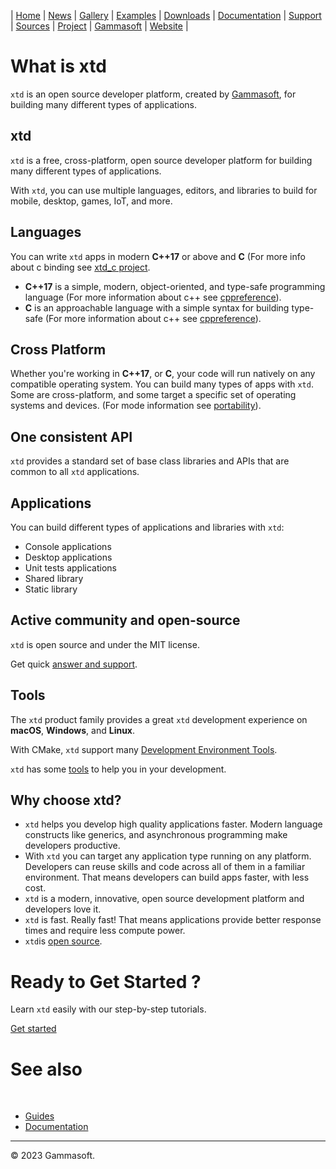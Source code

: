 | [Home](home.md) | [News](news.md) | [Gallery](gallery.md) | [Examples](examples.md) | [Downloads](downloads.md) | [Documentation](documentation.md) | [Support](support.md) | [Sources](https://github.com/gammasoft71/xtd) | [Project](https://sourceforge.net/projects/xtdpro/) | [Gammasoft](gammasoft.md) | [Website](https://gammasoft71.wixsite.com/xtdpro) |

# What is xtd

`xtd` is an open source developer platform, created by [Gammasoft](https://gammasoft71.wixsite.com/gammasoft), for building many different types of applications.

## xtd

`xtd` is a free, cross-platform, open source developer platform for building many different types of applications.

With `xtd`, you can use multiple languages, editors, and libraries to build for mobile, desktop, games, IoT, and more.

## Languages

You can write `xtd` apps in modern **C++17** or above and **C** (For more info about c binding see [xtd_c project](https://github.com/gammasoft71/xtd_c).

* **C++17** is a simple, modern, object-oriented, and type-safe programming language (For more information about c++ see [cppreference](https://en.cppreference.com/w/cpp)).
* **C** is an approachable language with a simple syntax for building type-safe (For more information about c++ see [cppreference](https://en.cppreference.com/w/c)).

## Cross Platform

Whether you're working in **C++17**, or **C**, your code will run natively on any compatible operating system. You can build many types of apps with `xtd`. 
Some are cross-platform, and some target a specific set of operating systems and devices. (For mode information see [portability](portability.md)).

## One consistent API

`xtd` provides a standard set of base class libraries and APIs that are common to all `xtd` applications.

## Applications

You can build different types of applications and libraries with `xtd`:

* Console applications
* Desktop applications
* Unit tests applications
* Shared library
* Static library

## Active community and open-source

`xtd` is open source and under the MIT license.

Get quick [answer and support](https://gammasoft71.wixsite.com/xtdpro/support).

## Tools

The `xtd` product family provides a great `xtd` development experience on **macOS**, **Windows**, and **Linux**.

With CMake, `xtd` support many [Development Environment Tools](https://gammasoft71.wixsite.com/xtdpro/portability).

`xtd` has some [tools](https://github.com/gammasoft71/xtd/blob/master/docs/tools.md) to help you in your development.

## Why choose xtd?

* `xtd` helps you develop high quality applications faster. Modern language constructs like generics, and asynchronous programming make developers productive.
* With `xtd` you can target any application type running on any platform. Developers can reuse skills and code across all of them in a familiar environment. That means developers can build apps faster, with less cost.
* `xtd` is a modern, innovative, open source development platform and developers love it.
* `xtd` is fast. Really fast! That means applications provide better response times and require less compute power.
* `xtd`is [open source](https://github.com/gammasoft71/xtd).

# Ready to Get Started ?

Learn `xtd` easily with our step-by-step tutorials.

[Get started](xtd_documentation.md)

# See also
​
* [Guides](guides.md)
* [Documentation](documentation.md)

______________________________________________________________________________________________

© 2023 Gammasoft.

[//]: # (https://dotnet.microsoft.com/en-us/learn/dotnet/what-is-dotnet)
